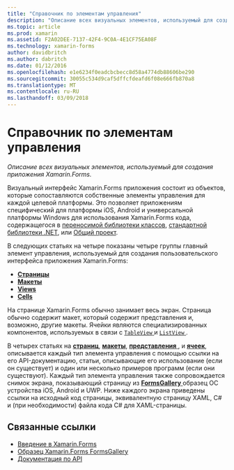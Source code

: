 ```yaml
---
title: "Справочник по элементам управления"
description: "Описание всех визуальных элементов, используемый для создания приложения Xamarin.Forms."
ms.topic: article
ms.prod: xamarin
ms.assetid: F2A02DEE-7137-42F4-9C0A-4E1CF75EA08F
ms.technology: xamarin-forms
author: davidbritch
ms.author: dabritch
ms.date: 01/12/2016
ms.openlocfilehash: e1e6234f0eadcbcbecc8d58a4774db88606be290
ms.sourcegitcommit: 30055c534d9caf5dffcfdeafd6f08e666fb870a8
ms.translationtype: MT
ms.contentlocale: ru-RU
ms.lasthandoff: 03/09/2018
---
```

# <a name="controls-reference"></a>Справочник по элементам управления

_Описание всех визуальных элементов, используемый для создания приложения Xamarin.Forms._

Визуальный интерфейс Xamarin.Forms приложения состоит из объектов, которые сопоставляются собственные элементы управления для каждой целевой платформы. Это позволяет приложениям специфический для платформы iOS, Android и универсальной платформы Windows для использования Xamarin.Forms кода, содержащегося в [переносимой библиотеки классов](~/cross-platform/app-fundamentals/pcl.md), [стандартной библиотеки .NET](~/cross-platform/app-fundamentals/net-standard.md), или [ Общий проект](~/cross-platform/app-fundamentals/shared-projects.md).

В следующих статьях на четыре показаны четыре группы главный элемент управления, используемый для создания пользовательского интерфейса приложения Xamarin.Forms:

- [**Страницы**](pages.md)
- [**Макеты**](layouts.md)
- [**Views**](views.md)
- [**Cells**](cells.md)

На странице Xamarin.Forms обычно занимает весь экран. Страница обычно содержит макет, который содержит представления и, возможно, другие макеты. Ячейки являются специализированных компонентов, используемых в связи с [ `TableView` ](views.md#tableView) и [ `ListView` ](views.md#listView).

В четырех статьях на [ **страниц**](pages.md), [ **макеты**](layouts.md), [ **представления** ](views.md), и [ **ячеек**](cells.md), описывается каждый тип элемента управления с помощью ссылки на его API-документацию, статьи, описывающие его использование (если он существует) и один или несколько примеров программ (если они существуют). Каждый тип элемента управления также сопровождается снимок экрана, показывающий страницу из [ **FormsGallery** ](https://developer.xamarin.com/samples/FormsGallery/) образец ОС устройства iOS, Android и UWP. Ниже каждого экрана приведены ссылки на исходный код страницы, эквивалентную страницу XAML, C# и (при необходимости) файла кода C# для XAML-страницы.

## <a name="related-links"></a>Связанные ссылки

- [Введение в Xamarin.Forms](~/xamarin-forms/get-started/introduction-to-xamarin-forms.md)
- [Образец Xamarin.Forms FormsGallery](https://developer.xamarin.com/samples/FormsGallery/)
- [Документация по API](https://developer.xamarin.com/api/root/Xamarin.Forms/)
